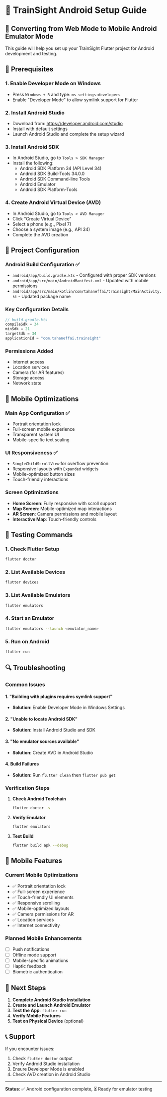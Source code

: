 # 🚂 TrainSight Android Setup Guide

## 📱 Converting from Web Mode to Mobile Android Emulator Mode

This guide will help you set up your TrainSight Flutter project for Android development and testing.

## 🔧 Prerequisites

### 1. Enable Developer Mode on Windows
- Press `Windows + R` and type: `ms-settings:developers`
- Enable "Developer Mode" to allow symlink support for Flutter

### 2. Install Android Studio
- Download from: https://developer.android.com/studio
- Install with default settings
- Launch Android Studio and complete the setup wizard

### 3. Install Android SDK
- In Android Studio, go to `Tools > SDK Manager`
- Install the following:
  - Android SDK Platform 34 (API Level 34)
  - Android SDK Build-Tools 34.0.0
  - Android SDK Command-line Tools
  - Android Emulator
  - Android SDK Platform-Tools

### 4. Create Android Virtual Device (AVD)
- In Android Studio, go to `Tools > AVD Manager`
- Click "Create Virtual Device"
- Select a phone (e.g., Pixel 7)
- Choose a system image (e.g., API 34)
- Complete the AVD creation

## 🚀 Project Configuration

### Android Build Configuration ✅
- `android/app/build.gradle.kts` - Configured with proper SDK versions
- `android/app/src/main/AndroidManifest.xml` - Updated with mobile permissions
- `android/app/src/main/kotlin/com/tahaneffai/trainsight/MainActivity.kt` - Updated package name

### Key Configuration Details
```kotlin
// build.gradle.kts
compileSdk = 34
minSdk = 21
targetSdk = 34
applicationId = "com.tahaneffai.trainsight"
```

### Permissions Added
- Internet access
- Location services
- Camera (for AR features)
- Storage access
- Network state

## 📱 Mobile Optimizations

### Main App Configuration ✅
- Portrait orientation lock
- Full-screen mobile experience
- Transparent system UI
- Mobile-specific text scaling

### UI Responsiveness ✅
- `SingleChildScrollView` for overflow prevention
- Responsive layouts with `Expanded` widgets
- Mobile-optimized button sizes
- Touch-friendly interactions

### Screen Optimizations
- **Home Screen**: Fully responsive with scroll support
- **Map Screen**: Mobile-optimized map interactions
- **AR Screen**: Camera permissions and mobile layout
- **Interactive Map**: Touch-friendly controls

## 🧪 Testing Commands

### 1. Check Flutter Setup
```bash
flutter doctor
```

### 2. List Available Devices
```bash
flutter devices
```

### 3. List Available Emulators
```bash
flutter emulators
```

### 4. Start an Emulator
```bash
flutter emulators --launch <emulator_name>
```

### 5. Run on Android
```bash
flutter run
```

## 🔍 Troubleshooting

### Common Issues

#### 1. "Building with plugins requires symlink support"
- **Solution**: Enable Developer Mode in Windows Settings

#### 2. "Unable to locate Android SDK"
- **Solution**: Install Android Studio and SDK

#### 3. "No emulator sources available"
- **Solution**: Create AVD in Android Studio

#### 4. Build Failures
- **Solution**: Run `flutter clean` then `flutter pub get`

### Verification Steps

1. **Check Android Toolchain**
   ```bash
   flutter doctor -v
   ```

2. **Verify Emulator**
   ```bash
   flutter emulators
   ```

3. **Test Build**
   ```bash
   flutter build apk --debug
   ```

## 📱 Mobile Features

### Current Mobile Optimizations
- ✅ Portrait orientation lock
- ✅ Full-screen experience
- ✅ Touch-friendly UI elements
- ✅ Responsive scrolling
- ✅ Mobile-optimized layouts
- ✅ Camera permissions for AR
- ✅ Location services
- ✅ Internet connectivity

### Planned Mobile Enhancements
- [ ] Push notifications
- [ ] Offline mode support
- [ ] Mobile-specific animations
- [ ] Haptic feedback
- [ ] Biometric authentication

## 🚀 Next Steps

1. **Complete Android Studio Installation**
2. **Create and Launch Android Emulator**
3. **Test the App**: `flutter run`
4. **Verify Mobile Features**
5. **Test on Physical Device** (optional)

## 📞 Support

If you encounter issues:
1. Check `flutter doctor` output
2. Verify Android Studio installation
3. Ensure Developer Mode is enabled
4. Check AVD creation in Android Studio

---

**Status**: ✅ Android configuration complete, ⏳ Ready for emulator testing
